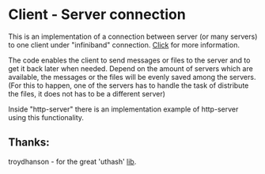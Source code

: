 # Client - Server connection

This is an implementation of a connection between server (or many servers) to one client 
under "infiniband" connection. [Click](https://en.wikipedia.org/wiki/InfiniBand) for more information.

The code enables the client to send messages or files to the server and to get it back later when needed. 
Depend on the amount of servers which are available, the messages or the files will be evenly saved among the servers. 
(For this to happen, one of the servers has to handle the task of distribute the files, it does not has to be a different server)

Inside "http-server" there is an implementation example of http-server using this functionality. 


## Thanks:
troydhanson - for the great 'uthash' [lib](https://github.com/troydhanson/uthash).
